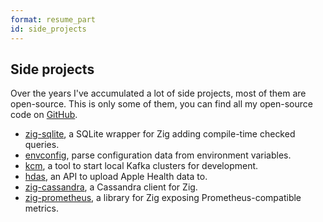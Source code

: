 ```yaml
---
format: resume_part
id: side_projects
---
```


## Side projects

Over the years I've accumulated a lot of side projects, most of them are open-source. This is only some of them, you can find all my open-source code on [GitHub](https://github.com/vrischmann).

* [zig-sqlite](https://rischmann.fr/blog/how-i-built-zig-sqlite), a SQLite wrapper for Zig adding compile-time checked queries.
* [envconfig](https://rischmann.fr/code/envconfig), parse configuration data from environment variables.
* [kcm](https://github.com/vrischmann/kcm), a tool to start local Kafka clusters for development.
* [hdas](https://github.com/vrischmann/hdas), an API to upload Apple Health data to.
* [zig-cassandra](https://rischmann.fr/code/zig-cassandra), a Cassandra client for Zig.
* [zig-prometheus](https://github.com/vrischmann/zig-prometheus), a library for Zig exposing Prometheus-compatible metrics.
